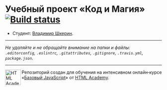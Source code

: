# Учебный проект «Код и Магия» [![Build status][travis-image]][travis-url]

* Студент: [Владимир Шкерин](https://up.htmlacademy.ru/javascript/11/user/410531).

---

_Не удаляйте и не обращайте внимание на папки и файлы:_<br>
_`.editorconfig`, `.eslintrc`, `.gitattributes`, `.gitignore`, `.travis.yml`, `package.json`._

---

<a href="https://htmlacademy.ru/intensive/javascript"><img align="left" width="50" height="50" title="HTML Academy" src="https://up.htmlacademy.ru/static/img/intensive/javascript/logo-for-github.svg"></a>

Репозиторий создан для обучения на интенсивном онлайн‑курсе «[Базовый JavaScript](https://htmlacademy.ru/intensive/javascript)» от [HTML Academy](https://htmlacademy.ru).

[travis-image]: https://travis-ci.org/htmlacademy-javascript/410531-code-and-magick.svg?branch=master
[travis-url]: https://travis-ci.org/htmlacademy-javascript/410531-code-and-magick
